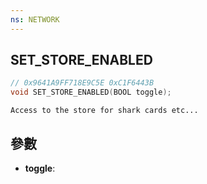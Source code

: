 ```yaml
---
ns: NETWORK
---
```

## SET_STORE_ENABLED

```c
// 0x9641A9FF718E9C5E 0xC1F6443B
void SET_STORE_ENABLED(BOOL toggle);
```

```
Access to the store for shark cards etc...  
```

## 參數
* **toggle**: 

